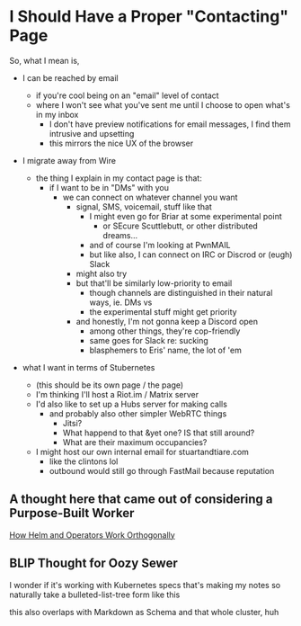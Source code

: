 # I Should Have a Proper "Contacting" Page

So, what I mean is,

- I can be reached by email
  - if you're cool being on an "email" level of contact
  - where I won't see what you've sent me until I choose to open what's in my inbox
    - I don't have preview notifications for email messages, I find them intrusive and upsetting
    - this mirrors the nice UX of the browser
- I migrate away from Wire
  - the thing I explain in my contact page is that:
    - if I want to be in "DMs" with you
      - we can connect on whatever channel you want
        - signal, SMS, voicemail, stuff like that
          - I might even go for Briar at some experimental point
            - or SEcure Scuttlebutt, or other distributed dreams...
          - and of course I'm looking at PwnMAIL
          - but like also, I can connect on IRC or Discrod or (eugh) Slack
        - might also try
        - but that'll be similarly low-priority to email
          - though channels are distinguished in their natural ways, ie. DMs vs
          - the experimental stuff might get priority
        - and honestly, I'm not gonna keep a Discord open
          - among other things, they're cop-friendly
          - same goes for Slack re: sucking
          - blasphemers to Eris' name, the lot of 'em

- what I want in terms of Stubernetes
  - (this should be its own page / the page)
  - I'm thinking I'll host a Riot.im / Matrix server
  - I'd also like to set up a Hubs server for making calls
    - and probably also other simpler WebRTC things
      - Jitsi?
      - What happend to that \&yet one? IS that still around?
      - What are their maximum occupancies?
  - I might host our own internal email for stuartandtiare.com
    - like the clintons lol
    - outbound would still go through FastMail because reputation

## A thought here that came out of considering a Purpose-Built Worker

[How Helm and Operators Work Orthogonally](0f0ss-0c1b4-vdbqg-dr1j8-bcyg9)

## BLIP Thought for Oozy Sewer

I wonder if it's working with Kubernetes specs that's making my notes so naturally take a bulleted-list-tree form like this

this also overlaps with Markdown as Schema and that whole cluster, huh
